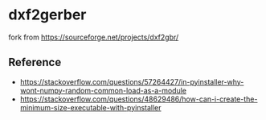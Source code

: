 # dxf2gerber
fork from https://sourceforge.net/projects/dxf2gbr/

## Reference
- https://stackoverflow.com/questions/57264427/in-pyinstaller-why-wont-numpy-random-common-load-as-a-module
- https://stackoverflow.com/questions/48629486/how-can-i-create-the-minimum-size-executable-with-pyinstaller
